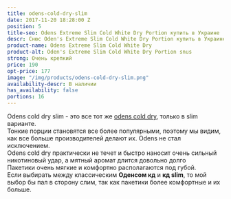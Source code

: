 ```yaml
---
title: odens-cold-dry-slim
date: 2017-11-20 18:28:00 Z
position: 5
title-seo: Odens Extreme Slim Cold White Dry Portion купить в Украине
descr: Снюс Oden's Extreme Slim Cold White Dry Portion купить в Украине
product-name: Odens Extreme Slim Cold White Dry
product-alt: Oden's Extreme Slim Cold White Dry Portion snus
strong: Очень крепкий
price: 190
opt-price: 177
image: "/img/products/odens-cold-dry-slim.png"
availability-descr: В наличии
has_availability: false
portions: 16
---
```


Odens cold dry slim - это все тот же [odens cold dry](/odens-cold-dry), только в slim варианте.<br>
Тонкие порции становятся все более популярными, поэтому мы видим, как все больше производителей делают их. Odens не стал исключением.<br>
Odens cold dry практически не течет и быстро наносит очень сильный никотиновый удар, а мятный аромат длится довольно долго<br>
Пакетики очень мягкие и комфортно располагаются под губой.<br>
Если выбирать между классическим **Оденсом кд** и **кд slim**, то мой выбор бы пал в сторону слим, так как пакетики более комфортные и их больше.

